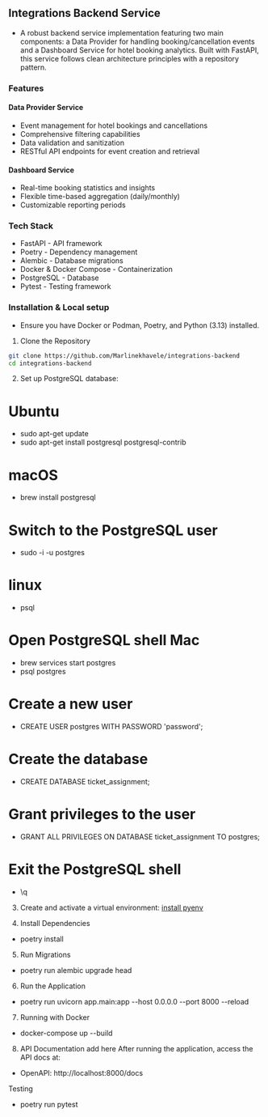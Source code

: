 ## Integrations Backend Service
- A robust backend service implementation featuring two main components: a Data Provider for handling booking/cancellation events and a Dashboard Service for hotel booking analytics. Built with FastAPI, this service follows clean architecture principles with a repository pattern.
### Features
#### Data Provider Service
- Event management for hotel bookings and cancellations
- Comprehensive filtering capabilities
- Data validation and sanitization
- RESTful API endpoints for event creation and retrieval
#### Dashboard Service
- Real-time booking statistics and insights
- Flexible time-based aggregation (daily/monthly)
- Customizable reporting periods
### Tech Stack
- FastAPI - API framework
- Poetry - Dependency management
- Alembic - Database migrations
- Docker & Docker Compose - Containerization
- PostgreSQL - Database
- Pytest - Testing framework
### Installation & Local setup
- Ensure you have Docker or Podman, Poetry, and Python (3.13) installed.
1. Clone the Repository
```bash
git clone https://github.com/Marlinekhavele/integrations-backend
cd integrations-backend
 ```
2. Set up PostgreSQL database:
  # Ubuntu
   - sudo apt-get update
   - sudo apt-get install postgresql postgresql-contrib
   # macOS
   - brew install postgresql

  # Switch to the PostgreSQL user
  - sudo -i -u postgres
  # linux
  - psql

  # Open PostgreSQL shell Mac
  -  brew services start postgres
  -  psql postgres

  # Create a new user
  - CREATE USER postgres WITH PASSWORD 'password';

  # Create the database
  - CREATE DATABASE ticket_assignment;

  # Grant privileges to the user
  - GRANT ALL PRIVILEGES ON DATABASE ticket_assignment TO postgres;

  # Exit the PostgreSQL shell
   - \q

3. Create and activate a virtual environment: [install pyenv](https://github.com/pyenv/pyenv#installation)

4. Install Dependencies
- poetry install

5. Run Migrations

- poetry run alembic upgrade head

6. Run the Application
- poetry run uvicorn app.main:app --host 0.0.0.0 --port 8000 --reload

7. Running with Docker
- docker-compose up --build

8. API Documentation
add here
After running the application, access the API docs at:
- OpenAPI: http://localhost:8000/docs

Testing
- poetry run pytest



